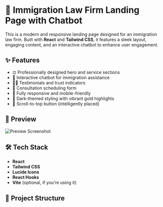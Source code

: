 # 🛂 Immigration Law Firm Landing Page with Chatbot

This is a modern and responsive landing page designed for an immigration law firm. Built with **React** and **Tailwind CSS**, it features a sleek layout, engaging content, and an interactive chatbot to enhance user engagement.

## ✨ Features

- ⚖️ Professionally designed hero and service sections
- 💬 Interactive chatbot for immigration assistance
- 🧑‍⚖️ Testimonials and trust indicators
- 📅 Consultation scheduling form
- 📱 Fully responsive and mobile-friendly
- 🌙 Dark-themed styling with vibrant gold highlights
- 🔼 Scroll-to-top button (intelligently placed)

## 📸 Preview

![Preview Screenshot](./screenshot.png)

## 🛠 Tech Stack

- **React**
- **Tailwind CSS**
- **Lucide Icons**
- **React Hooks**
- **Vite** (optional, if you’re using it)

## 📂 Project Structure

